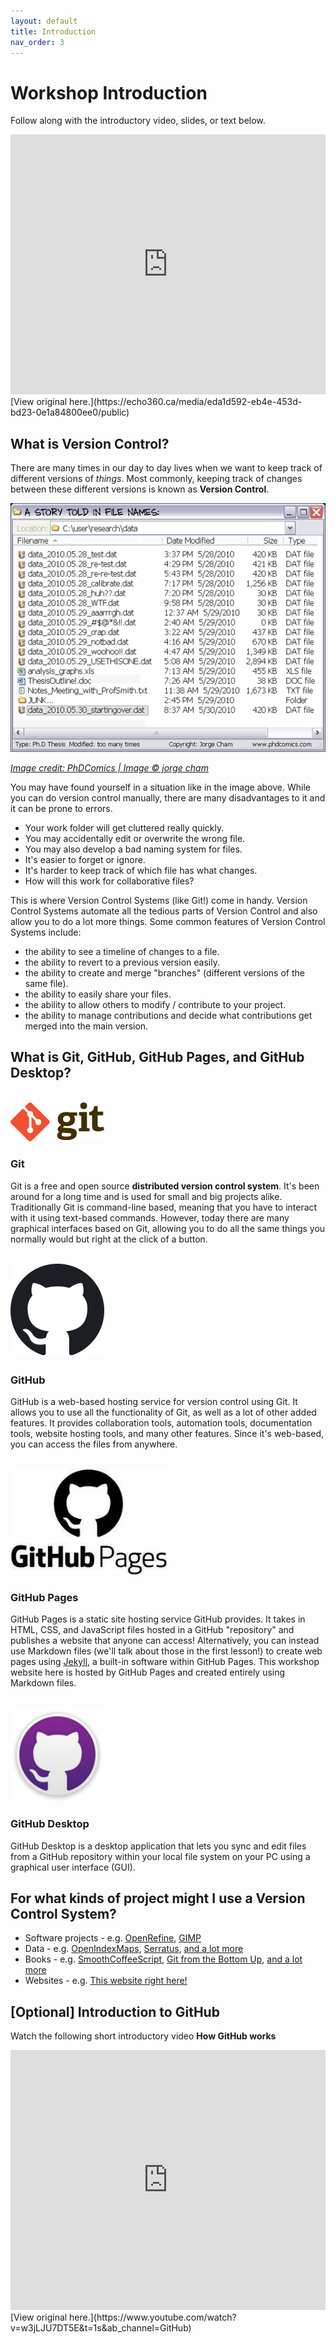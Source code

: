 ```yaml
---
layout: default
title: Introduction
nav_order: 3
---
```


# Workshop Introduction

Follow along with the introductory video, slides, or text below.

<iframe height="416" width="100%" allowfullscreen frameborder=0 src="https://echo360.ca/media/eda1d592-eb4e-453d-bd23-0e1a84800ee0/public?autoplay=false&automute=false"></iframe>
[View original here.](https://echo360.ca/media/eda1d592-eb4e-453d-bd23-0e1a84800ee0/public)

## What is Version Control?

There are many times in our day to day lives when we want to keep track of different versions of *things*. Most commonly, keeping track of changes between these different versions is known as **Version Control**.

![A folder full of different versions of the same file](assets/img/introduction/versionControl.png)

<ins> *Image credit: [PhDComics](https://phdcomics.com/comics.php?f=1323) \| Image © jorge cham* </ins>

You may have found yourself in a situation like in the image above. While you can do version control manually, there are many disadvantages to it and it can be prone to errors.

- Your work folder will get cluttered really quickly.
- You may accidentally edit or overwrite the wrong file.
- You may also develop a bad naming system for files.
- It's easier to forget or ignore.
- It's harder to keep track of which file has what changes.
- How will this work for collaborative files?

This is where Version Control Systems (like Git!) come in handy. Version Control Systems automate all the tedious parts of Version Control and also allow you to do a lot more things. Some common features of Version Control Systems include:

- the ability to see a timeline of changes to a file.
- the ability to revert to a previous version easily.
- the ability to create and merge "branches" (different versions of the same file).
- the ability to easily share your files.
- the ability to allow others to modify / contribute to your project.
- the ability to manage contributions and decide what contributions get merged into the main version.

## What is Git, GitHub, GitHub Pages, and GitHub Desktop?
<br>
<img src="assets/img/introduction/gitLogo.png" alt="Image of the git logo" width="150">

### Git
Git is a free and open source **distributed version control system**. It's been around for a long time and is used for small and big projects alike. Traditionally Git is command-line based, meaning that you have to interact with it using text-based commands. However, today there are many graphical interfaces based on Git, allowing you to do all the same things you normally would but right at the click of a button. 

<br>
<img src="assets/img/introduction/githubLogo.png" alt="Image of the GitHub logo" width="150">

### GitHub
GitHub is a web-based hosting service for version control using Git. It allows you to use all the functionality of Git, as well as a lot of other added features. It provides collaboration tools, automation tools, documentation tools, website hosting tools, and many other features. Since it's web-based, you can access the files from anywhere.

<br>
<img src="assets/img/introduction/githubPagesLogo.jpg" alt="Image of the GitHub Pages logo" width="250">

### GitHub Pages
GitHub Pages is a static site hosting service GitHub provides. It takes in HTML, CSS, and JavaScript files hosted in a GitHub "repository" and publishes a website that anyone can access! Alternatively, you can instead use Markdown files (we'll talk about those in the first lesson!) to create web pages using [Jekyll](https://jekyllrb.com/), a built-in software within GitHub Pages. This workshop website here is hosted by GitHub Pages and created entirely using Markdown files.

<br>
<img src="assets/img/introduction/githubDesktopLogo.png" alt="Image of the GitHub Desktop logo" width="150">

### GitHub Desktop
GitHub Desktop is a desktop application that lets you sync and edit files from a GitHub repository within your local file system on your PC using a graphical user interface (GUI).

## For what kinds of project might I use a Version Control System?
- Software projects - e.g. [OpenRefine](https://github.com/OpenRefine/OpenRefine), [GIMP](https://github.com/GNOME/gimp)
- Data - e.g. [OpenIndexMaps](https://github.com/OpenIndexMaps), [Serratus](https://github.com/ababaian/serratus), [and a lot more](https://github.com/awesomedata/awesome-public-datasets)
- Books - e.g. [SmoothCoffeeScript](https://github.com/autotelicum/Smooth-CoffeeScript), [Git from the Bottom Up](https://github.com/jwiegley/git-from-the-bottom-up), [and a lot more](https://github.com/topics/books)
- Websites - e.g. [This website right here!](introduction)

## [Optional] Introduction to GitHub
Watch the following short introductory video **How GitHub works**  

<iframe width="100%" height="416" src="https://www.youtube.com/embed/w3jLJU7DT5E" frameborder="0" allow="accelerometer; autoplay; clipboard-write; encrypted-media; gyroscope; picture-in-picture" allowfullscreen></iframe> 
[View original here.](https://www.youtube.com/watch?v=w3jLJU7DT5E&t=1s&ab_channel=GitHub)
